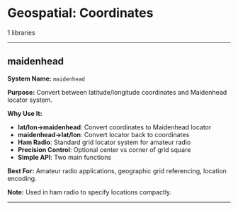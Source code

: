 # Geospatial: Coordinates

1 libraries

---

## maidenhead

**System Name:** `maidenhead`

**Purpose:** Convert between latitude/longitude coordinates and Maidenhead locator system.

**Why Use It:**
- **lat/lon->maidenhead**: Convert coordinates to Maidenhead locator
- **maidenhead->lat/lon**: Convert locator back to coordinates
- **Ham Radio**: Standard grid locator system for amateur radio
- **Precision Control**: Optional center vs corner of grid square
- **Simple API**: Two main functions

**Best For:** Amateur radio applications, geographic grid referencing, location encoding.

**Note:** Used in ham radio to specify locations compactly.

---



